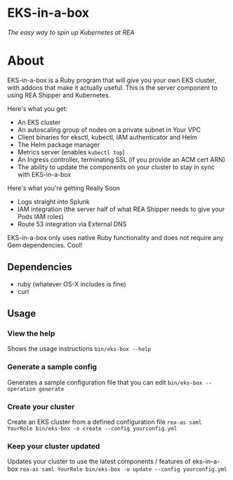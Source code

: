 # EKS-in-a-box
_The easy way to spin up Kubernetes at REA_

# About
EKS-in-a-box is a Ruby program that will give you your own EKS cluster, with addons that make it actually useful. This is the server component to using REA Shipper and Kubernetes.

Here's what you get:
* An EKS cluster
* An autoscaling group of nodes on a private subnet in Your VPC
* Client binaries for eksctl, kubectl, IAM authenticator and Helm
* The Helm package manager
* Metrics server (enables `kubectl top`)
* An Ingress controller, terminating SSL (if you provide an ACM cert ARN)
* The ability to update the components on your cluster to stay in sync with EKS-in-a-box

Here's what you're getting Really Soon
* Logs straight into Splunk
* IAM integration (the server half of what REA Shipper needs to give your Pods IAM roles)
* Route 53 integration via External DNS

EKS-in-a-box only uses native Ruby functionality and does not require any Gem dependencies. Cool!

## Dependencies
* ruby (whatever OS-X includes is fine)
* curl

## Usage
### View the help
Shows the usage instructions
`bin/eks-box --help`

### Generate a sample config
Generates a sample configuration file that you can edit
`bin/eks-box --operation generate`

### Create your cluster
Create an EKS cluster from a defined configuration file
`rea-as saml YourRole bin/eks-box -o create --config yourconfig.yml`

### Keep your cluster updated
Updates your cluster to use the latest components / features of eks-in-a-box
`rea-as saml YourRole bin/eks-box -o update --config yourconfig.yml`


